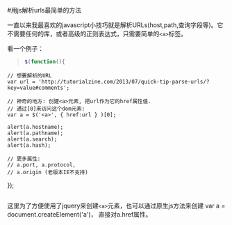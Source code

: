 #用js解析urls最简单的方法

一直以来我最喜欢的javascript小技巧就是解析URLs(host,path,查询字段等)。它不需要任何的库，或者高级的正则表达式，只需要简单的`<a>`标签。

看一个例子：
> ```js
> $(function(){

    // 想要解析的URL
    var url = 'http://tutorialzine.com/2013/07/quick-tip-parse-urls/?key=value#comments';

    // 神奇的地方: 创建<a>元素, 把url作为它的href属性值.
    // 通过[0]来访问这个dom元素:
    var a = $('<a>', { href:url } )[0];

    alert(a.hostname);
    alert(a.pathname);
    alert(a.search);
    alert(a.hash);

    // 更多属性:
    // a.port, a.protocol,
    // a.origin (老版本IE不支持)

});
> ```

这里为了方便使用了jquery来创建`<a>`元素，也可以通过原生js方法来创建 var a = document.createElement('a')， 直接对a.href属性。

